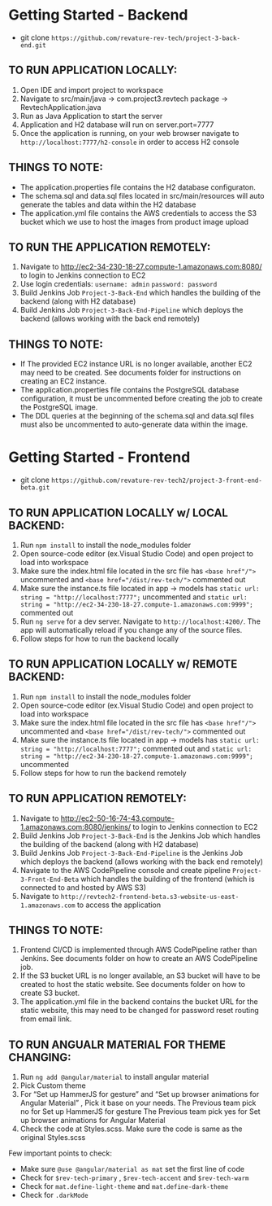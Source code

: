 # Getting Started - Backend

* git clone `https://github.com/revature-rev-tech/project-3-back-end.git`

TO RUN APPLICATION LOCALLY:
----
1. Open IDE and import project to workspace
2. Navigate to src/main/java -> com.project3.revtech package -> RevtechApplication.java
3. Run as Java Application to start the server
4. Application and H2 database will run on server.port=7777
5. Once the application is running, on your web browser navigate to `http://localhost:7777/h2-console` in order to access H2 console

THINGS TO NOTE:
----
* The application.properties file contains the H2 database configuraton.
* The schema.sql and data.sql files located in src/main/resources will auto generate the tables and data within the H2 database
* The application.yml file contains the AWS credentials to access the S3 bucket which we use to host the images from product image upload

TO RUN THE APPLICATION REMOTELY:
----
1. Navigate to http://ec2-34-230-18-27.compute-1.amazonaws.com:8080/ to login to Jenkins connection to EC2
2. Use login credentials: `username: admin` `password: password`
3. Build Jenkins Job `Project-3-Back-End` which handles the building of the backend (along with H2 database)
4. Build Jenkins Job `Project-3-Back-End-Pipeline` which deploys the backend (allows working with the back end remotely)

THINGS TO NOTE:
----
* If The provided EC2 instance URL is no longer available, another EC2 may need to be created. See documents folder for instructions on creating an EC2 instance.
* The application.properties file contains the PostgreSQL database configuration, it must be uncommented before creating the job to create the PostgreSQL image.
* The DDL queries at the beginning of the schema.sql and data.sql files must also be uncommented to auto-generate data within the image.

# Getting Started - Frontend
* git clone `https://github.com/revature-rev-tech2/project-3-front-end-beta.git`

TO RUN APPLICATION LOCALLY w/ LOCAL BACKEND:
----
1. Run `npm install` to install the node_modules folder
2. Open source-code editor (ex.Visual Studio Code) and open project to load into workspace
3. Make sure the index.html file located in the src file has `<base href"/">` uncommented and `<base href="/dist/rev-tech/">` commented out
4. Make sure the instance.ts file located in app -> models has `static url: string = "http://localhost:7777";` uncommented and `static url: string = "http://ec2-34-230-18-27.compute-1.amazonaws.com:9999";` commented out 
5. Run `ng serve` for a dev server. Navigate to `http://localhost:4200/`. The app will automatically reload if you change any of the source files.
6. Follow steps for how to run the backend locally

TO RUN APPLICATION LOCALLY w/ REMOTE BACKEND:
----
1. Run `npm install` to install the node_modules folder
2. Open source-code editor (ex.Visual Studio Code) and open project to load into workspace
3. Make sure the index.html file located in the src file has `<base href"/">` uncommented and `<base href="/dist/rev-tech/">` commented out
4. Make sure the instance.ts file located in app -> models has `static url: string = "http://localhost:7777";` commented out and `static url: string = "http://ec2-34-230-18-27.compute-1.amazonaws.com:9999";` uncommented
5. Follow steps for how to run the backend remotely

TO RUN APPLICATION REMOTELY:
----
1. Navigate to http://ec2-50-16-74-43.compute-1.amazonaws.com:8080/jenkins/ to login to Jenkins connection to EC2
2. Build Jenkins Job `Project-3-Back-End` is the Jenkins Job which handles the building of the backend (along with H2 database)
3. Build Jenkins Job `Project-3-Back-End-Pipeline` is the Jenkins Job which deploys the backend (allows working with the back end remotely)
4. Navigate to the AWS CodePipeline console and create pipeline `Project-3-Front-End-Beta` which handles the building of the frontend (which is connected to and hosted by AWS S3)
5. Navigate to `http://revtech2-frontend-beta.s3-website-us-east-1.amazonaws.com` to access the application

THINGS TO NOTE:
--
1. Frontend CI/CD is implemented through AWS CodePipeline rather than Jenkins. See documents folder on how to create an AWS CodePipeline job.
2. If the S3 bucket URL is no longer available, an S3 bucket will have to be created to host the static website. See documents folder on how to create S3 bucket.
3. The application.yml file in the backend contains the bucket URL for the static website, this may need to be changed for password reset routing from email link. 

TO RUN ANGUALR MATERIAL FOR THEME CHANGING:
----
1.	Run `ng add @angular/material` to install angular material
2.	Pick  Custom theme 
3.	For “Set up HammerJS for gesture” and “Set up browser animations for Angular Material” , 
Pick it base on your needs. 
The Previous team pick no for Set up HammerJS for gesture
The Previous team pick yes for Set up browser animations for Angular Material
4.	Check the code at Styles.scss. Make sure the code is same as the original Styles.scss

Few important points to check:
* Make sure `@use @angular/material as mat` set the first line of code
* Check for `$rev-tech-primary` , `$rev-tech-accent` and `$rev-tech-warm` 
* Check for `mat.define-light-theme` and `mat.define-dark-theme`
* Check for `.darkMode`



